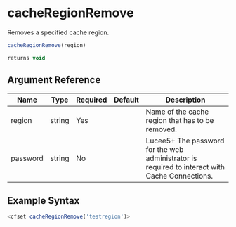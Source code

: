 # cacheRegionRemove

Removes a specified cache region.

```javascript
cacheRegionRemove(region)
```

```javascript
returns void
```

## Argument Reference

| Name | Type | Required | Default | Description |
| --- | --- | --- | --- | --- |
| region | string | Yes |  | Name of the cache region that has to be removed. |
| password | string | No |  | Lucee5+ The password for the web administrator is required to interact with Cache Connections. |

## Example Syntax

```javascript
<cfset cacheRegionRemove('testregion')>
```
